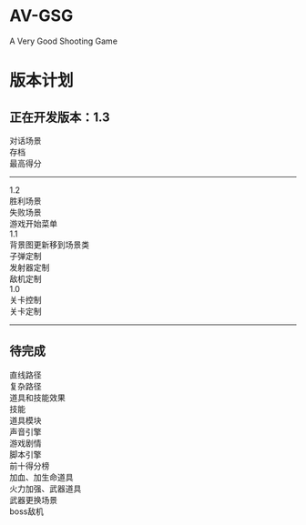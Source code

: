 AV-GSG
======
A Very Good Shooting Game 

版本计划
========

正在开发版本：1.3
---------------
  
对话场景  
存档  
最高得分  

---------------------------------------
  
1.2  
胜利场景  
失败场景  
游戏开始菜单  
1.1  
背景图更新移到场景类  
子弹定制  
发射器定制  
敌机定制  
1.0  
关卡控制  
关卡定制  

---------------------------------------
  
待完成
-------

直线路径  
复杂路径  
道具和技能效果  
技能  
道具模块  
声音引擎  
游戏剧情  
脚本引擎  
前十得分榜  
加血、加生命道具  
火力加强、武器道具  
武器更换场景  
boss敌机  
